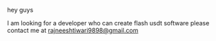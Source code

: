 hey guys 

I am looking for a developer who can create flash usdt software please contact me at rajneeshtiwari9898@gmail.com 
